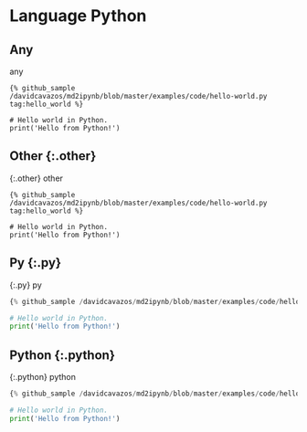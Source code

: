 # Language Python

## Any

any

```
{% github_sample /davidcavazos/md2ipynb/blob/master/examples/code/hello-world.py tag:hello_world %}
```

```
# Hello world in Python.
print('Hello from Python!')
```

## Other {:.other}

{:.other} other

```other
{% github_sample /davidcavazos/md2ipynb/blob/master/examples/code/hello-world.py tag:hello_world %}
```

```other
# Hello world in Python.
print('Hello from Python!')
```

## Py {:.py}

{:.py} py

```py
{% github_sample /davidcavazos/md2ipynb/blob/master/examples/code/hello-world.py tag:hello_world %}
```

```py
# Hello world in Python.
print('Hello from Python!')
```

## Python {:.python}

{:.python} python

```python
{% github_sample /davidcavazos/md2ipynb/blob/master/examples/code/hello-world.py tag:hello_world %}
```

```python
# Hello world in Python.
print('Hello from Python!')
```
